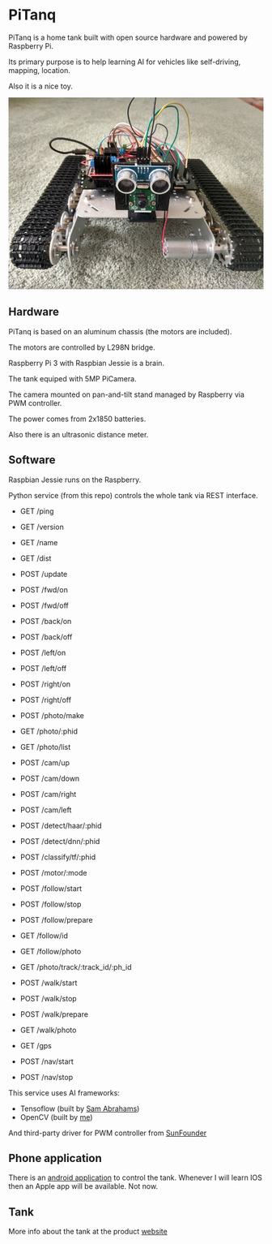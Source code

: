 # PiTanq
PiTanq is a home tank built with open source hardware and powered by Raspberry Pi. 

Its primary purpose is to help learning AI for vehicles like self-driving, mapping, location.

Also it is a nice toy.

![PiTanq image](https://github.com/tprlab/tprlab.github.io/blob/master/img/other/pitanq.jpg)

## Hardware
PiTanq is based on an aluminum chassis (the motors are included).

The motors are controlled by L298N bridge.

Raspberry Pi 3 with Raspbian Jessie is a brain.

The tank equiped with 5MP PiCamera.

The camera mounted on pan-and-tilt stand managed by Raspberry via PWM controller.

The power comes from 2x1850 batteries.

Also there is an ultrasonic distance meter.

## Software
Raspbian Jessie runs on the Raspberry. 

Python service (from this repo) controls the whole tank via REST interface.

* GET /ping 
* GET /version 
* GET /name 
* GET /dist  
* POST /update
* POST /fwd/on 
* POST /fwd/off 
* POST /back/on 
* POST /back/off 
* POST /left/on 
* POST /left/off 
* POST /right/on 
* POST /right/off  
* POST /photo/make 
* GET /photo/:phid 
* GET /photo/list  
* POST /cam/up 
* POST /cam/down 
* POST /cam/right 
* POST /cam/left  
* POST /detect/haar/:phid 
* POST /detect/dnn/:phid
* POST /classify/tf/:phid

* POST /motor/:mode
* POST /follow/start
* POST /follow/stop
* POST /follow/prepare
* GET /follow/id
* GET /follow/photo
* GET /photo/track/:track_id/:ph_id 

* POST /walk/start
* POST /walk/stop
* POST /walk/prepare
* GET /walk/photo

* GET /gps
* POST /nav/start
* POST /nav/stop


This service uses AI frameworks:
- Tensoflow (built by [Sam Abrahams](https://github.com/samjabrahams/tensorflow-on-raspberry-pi))
- OpenCV (built by [me](https://github.com/tprlab/pi-opencv))

And third-party driver for PWM controller from [SunFounder](https://github.com/tprlab/pitanq/blob/master/PCA9685_license.txt)

## Phone application
There is an [android application](https://play.google.com/store/apps/details?id=tprlab.com.pitanq) to control the tank.
Whenever I will learn IOS then an Apple app will be available. Not now.

## Tank
More info about the tank at the product [website](https://pitanq.com)
